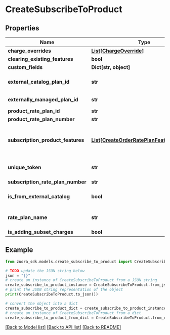# CreateSubscribeToProduct


## Properties

Name | Type | Description | Notes
------------ | ------------- | ------------- | -------------
**charge_overrides** | [**List[ChargeOverride]**](ChargeOverride.md) | List of charges associated with the rate plan.  | [optional] 
**clearing_existing_features** | **bool** | Specifies whether all features in the rate plan will be cleared.  | [optional] 
**custom_fields** | **Dict[str, object]** | Container for custom fields of the Rate Plan object. The custom fields of the Rate Plan object are used when rate plans are subscribed.  | [optional] 
**external_catalog_plan_id** | **str** | An external ID of the product rate plan to be added. You can use this field to specify a product rate plan that is imported from an external system. The value of the &#x60;externalCatalogPlanId&#x60; field must match one of the values that are predefined in the &#x60;externallyManagedPlanIds&#x60; field on a product rate plan.  **Note:** If both &#x60;externalCatalogPlanId&#x60; and &#x60;productRatePlanId&#x60; are provided. They must point to the same product rate plan. Otherwise, the request would fail.  | [optional] 
**externally_managed_plan_id** | **str** | Indicates the unique identifier for the rate plan purchased on a third-party store. This field is used to represent a subscription rate plan created through third-party stores.  | [optional] 
**product_rate_plan_id** | **str** | Internal identifier of the product rate plan that the rate plan is based on.  | [optional] 
**product_rate_plan_number** | **str** | Number of a product rate plan for this subscription.  | [optional] 
**subscription_product_features** | [**List[CreateOrderRatePlanFeatureOverride]**](CreateOrderRatePlanFeatureOverride.md) | List of features associated with the rate plan. The system compares the &#x60;subscriptionProductFeatures&#x60; and &#x60;featureId&#x60; fields in the request with the counterpart fields in a rate plan. The comparison results are as follows: * If there is no &#x60;subscriptionProductFeatures&#x60; field or the field is empty, features in the rate plan remain unchanged. But if the &#x60;clearingExistingFeatures&#x60; field is additionally set to true, all features in the rate plan are cleared. * If the &#x60;subscriptionProductFeatures&#x60; field contains the &#x60;featureId&#x60; nested fields, as well as the optional &#x60;description&#x60; and &#x60;customFields&#x60; nested fields, the features indicated by the featureId nested fields in the request overwrite all features in the rate plan.  | [optional] 
**unique_token** | **str** | Unique identifier for the rate plan. This identifier enables you to refer to the rate plan before the rate plan has an internal identifier in Zuora.  For instance, suppose that you want to use a single order to add a product to a subscription and later update the same product. When you add the product, you can set a unique identifier for the rate plan. Then when you update the product, you can use the same unique identifier to specify which rate plan to modify.  | [optional] 
**subscription_rate_plan_number** | **str** | Number of a subscription rate plan for this subscription.  | [optional] 
**is_from_external_catalog** | **bool** | Indicates whether the rate plan is created from the Zuora product catalog or from an external product catalog.  **Note:** This field is available when the &lt;a href&#x3D;\&quot;https://knowledgecenter.zuora.com/Zuora_Billing/Manage_subscription_transactions/Orders/Standalone_Orders/AA_Overview_of_Standalone_Orders\&quot; target&#x3D;\&quot;_blank\&quot;&gt;Standalone Orders&lt;/a&gt; feature is enabled.  | [optional] 
**rate_plan_name** | **str** | Name of the standalone rate plan.  **Note:** This field is available when the &lt;a href&#x3D;\&quot;https://knowledgecenter.zuora.com/Zuora_Billing/Manage_subscription_transactions/Orders/Standalone_Orders/AA_Overview_of_Standalone_Orders\&quot; target&#x3D;\&quot;_blank\&quot;&gt;Standalone Orders&lt;/a&gt; feature is enabled.  | [optional] 
**is_adding_subset_charges** | **bool** | Specifies whether to add subset charges to the subscription.  **Note:** This field is available when the EnableAddingSubsetCharges permission is enabled.  | [optional] 

## Example

```python
from zuora_sdk.models.create_subscribe_to_product import CreateSubscribeToProduct

# TODO update the JSON string below
json = "{}"
# create an instance of CreateSubscribeToProduct from a JSON string
create_subscribe_to_product_instance = CreateSubscribeToProduct.from_json(json)
# print the JSON string representation of the object
print(CreateSubscribeToProduct.to_json())

# convert the object into a dict
create_subscribe_to_product_dict = create_subscribe_to_product_instance.to_dict()
# create an instance of CreateSubscribeToProduct from a dict
create_subscribe_to_product_from_dict = CreateSubscribeToProduct.from_dict(create_subscribe_to_product_dict)
```
[[Back to Model list]](../README.md#documentation-for-models) [[Back to API list]](../README.md#documentation-for-api-endpoints) [[Back to README]](../README.md)


